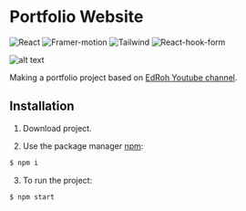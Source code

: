 # Portfolio Website

![React](https://img.shields.io/badge/React-v18.2.0-green?style=flat)
![Framer-motion](https://img.shields.io/badge/Framer--motion-v9.0.4-pink?style=flat)
![Tailwind](https://img.shields.io/badge/Tailwind-v3.2.7-lightblue?style=flat)
![React-hook-form](https://img.shields.io/badge/React--hook--form-v7.43.2-AA336A?style=flat)

![alt text](https://files.fm/u/39z5uzgph)

Making a portfolio project based on [EdRoh Youtube channel](https://www.youtube.com/watch?v=JSJ8ftr92Vw).

## Installation

1. Download project.

2. Use the package manager [npm](https://www.npmjs.com):

```bash
$ npm i
```

3. To run the project:

```bash
$ npm start
```